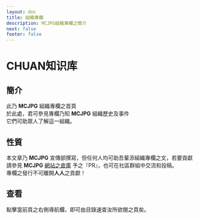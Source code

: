 ```yaml
---
layout: doc
title: 組織專欄
description: MCJPG組織專欄之簡介
next: false
footer: false
---
```

# CHUAN知识库
## 簡介
此乃 **MCJPG** 組織專欄之首頁<br>
於此處，君可參見專欄乃知 **MCJPG** 組織歷史及事件<br>
它們可助眾人了解這一組織。<br>
## 性質
本文章乃 **MCJPG** 宣傳部撰寫，但任何人均可助吾輩添組織專欄之文，若要貢獻請參見 **MCJPG** [網站之倉庫](https://github.com/MineJPGcraft/MCJPG "网站的仓库")
予之『PR』，也可在社區群組中交流和投稿。<br>
專欄之發行不可離開**人人**之貢獻！
## 查看
點擊當前頁之右側導航欄，即可由目錄速查汝所欲閱之頁矣。
